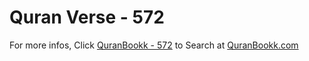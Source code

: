 # Quran Verse - 572 

For more infos, Click [QuranBookk - 572](https://www.quranbookk.com/quran/search?q=572) to Search at [QuranBookk.com](http://quranbookk.com/)